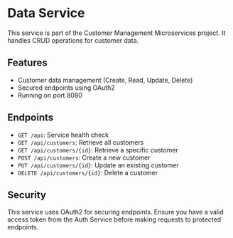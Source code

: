 # Data Service

This service is part of the Customer Management Microservices project. It handles CRUD operations for customer data.

## Features

- Customer data management (Create, Read, Update, Delete)
- Secured endpoints using OAuth2
- Running on port 8080

## Endpoints

- `GET /api`: Service health check
- `GET /api/customers`: Retrieve all customers
- `GET /api/customers/{id}`: Retrieve a specific customer
- `POST /api/customers`: Create a new customer
- `PUT /api/customers/{id}`: Update an existing customer
- `DELETE /api/customers/{id}`: Delete a customer

## Security

This service uses OAuth2 for securing endpoints. Ensure you have a valid access token from the Auth Service before making requests to protected endpoints.